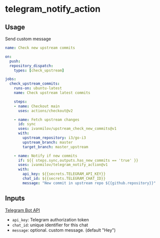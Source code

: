 # telegram_notify_action


## Usage

Send custom message

```yml
name: Check new upstream commits

on:
  push:
  repository_dispatch:
    types: [check_upstream]

jobs:
  check_upstream_commits:
    runs-on: ubuntu-latest
    name: Check upstream latest commits

    steps:
    - name: Checkout main
      uses: actions/checkout@v2

    - name: Fetch upstream changes
      id: sync
      uses: ivanmilov/upstream_check_new_commits@v1
      with:
        upstream_repository: i3/go-i3
        upstream_branch: master
        target_branch: master_upstream

    - name: Notify if new commits
      if: ${{ steps.sync.outputs.has_new_commits == 'true' }}
      uses: ivanmilov/telegram_notify_action@v1
      with:
        api_key: ${{secrets.TELEGRAM_API_KEY}}
        chat_id: ${{secrets.TELEGRAM_CHAT_ID}}
        message: "New commit in upstream repo ${{github.repository}}"
```

## Inputs

[Telegram Bot API](https://core.telegram.org/bots/api)

* `api_key`: Telegram authorization token
* `chat_id`: unique identifier for this chat
* `message`: optional. custom message. (default "Hey")
